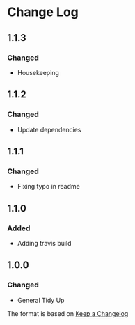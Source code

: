 # Change Log

## 1.1.3
### Changed
- Housekeeping

## 1.1.2
### Changed
- Update dependencies

## 1.1.1
### Changed
- Fixing typo in readme

## 1.1.0
### Added
- Adding travis build

## 1.0.0
### Changed
- General Tidy Up

The format is based on [Keep a Changelog](http://keepachangelog.com/)
